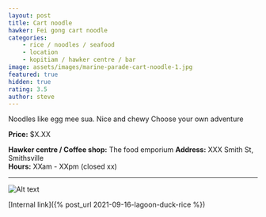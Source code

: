 ```yaml
---
layout: post
title: Cart noodle
hawker: Fei gong cart noodle
categories: 
    - rice / noodles / seafood
    - location
    - kopitiam / hawker centre / bar
image: assets/images/marine-parade-cart-noodle-1.jpg
featured: true
hidden: true
rating: 3.5
author: steve
---
```


Noodles like egg mee sua. Nice and chewy
Choose your own adventure 


**Price:** $X.XX  

**Hawker centre / Coffee shop:** The food emporium
**Address:** XXX Smith St, Smithsville  
**Hours:** XXam - XXpm (closed xx)  

***  

![Alt text](/assets/images/image.jpg "description text")

[Internal link]({% post_url 2021-09-16-lagoon-duck-rice %})

